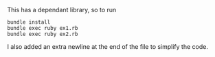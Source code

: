This has a dependant library, so to run

```shell
bundle install
bundle exec ruby ex1.rb
bundle exec ruby ex2.rb
```

I also added an extra newline at the end of the file to simplify the code.